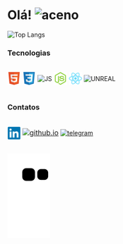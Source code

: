 # Olá! <img src="https://emojipedia-us.s3.amazonaws.com/source/noto-emoji-animations/344/waving-hand_medium-dark-skin-tone_1f44b-1f3fe_1f3fe.gif" width="35" height = "35" alt = "aceno">

![Top Langs](https://github-readme-stats-christiandoramo.vercel.app/api/top-langs/?username=christiandoramo&layout=compact&langs_count=12&theme=highcontrast)

<div class = "tecnologias" style="display: inline_block">

### Tecnologias

<br><img title="HTML5" align="center" alt="HTML5" height="30" width="30" src="https://raw.githubusercontent.com/devicons/devicon/master/icons/html5/html5-original.svg"> <img title="CSS3" align="center" alt="CSS3" height="30" width="30" src="https://raw.githubusercontent.com/devicons/devicon/master/icons/css3/css3-original.svg"> <img title="JS" align="center" alt="JS" height="30" width="30" src="https://icon-library.com/images/javascript-icon-png/javascript-icon-png-23.jpg"> <img title="NODE.JS" align="center" alt="NODE.JS" height="30" width="30" src="https://raw.githubusercontent.com/devicons/devicon/master/icons/nodejs/nodejs-original.svg"> <img title="REACT" align="center" alt="REACT" height="30" width="30" src="https://raw.githubusercontent.com/devicons/devicon/master/icons/react/react-original.svg"> <img title="UNREAL" align="center" alt="UNREAL" height="30" width="30" src="https://i.pinimg.com/originals/8d/8e/7d/8d8e7dae5de37c62461aab48d7f3f5e7.png"><br><br></div>

<div class = "contatos" style="display: inline_block">

### Contatos

<br> 
<a title="https://www.linkedin.com/in/christian-oliveira-299795260/" target="_blank" href="https://www.linkedin.com/in/christian-oliveira-299795260/"><img align="center" alt="linkedin" height="30" width="30"  src="https://raw.githubusercontent.com/devicons/devicon/master/icons/linkedin/linkedin-original.svg"></a> <a target="_blank" href="https://christiandoramo.github.io/" style="font-size: 16px; text-align: center"><img align="center" alt="github.io" height="30" width="30" title="https://christiandoramo.github.io" src="https://github.githubassets.com/images/modules/logos_page/GitHub-Mark.png"></a> <a href="https://t.me/forbiddome" target="_blank"><img align="center" alt="telegram" height="30" width="30" title="telegram" src="https://cdn-icons-png.flaticon.com/512/2111/2111646.png"></a>
<br><br>

![Snake animation](https://github.com/christiandoramo/christiandoramo/blob/output/github-contribution-grid-snake.svg)

</div>
